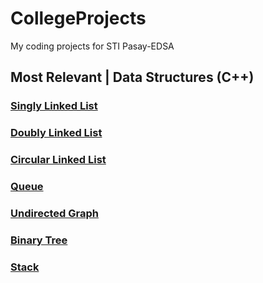 # CollegeProjects
My coding projects for STI Pasay-EDSA

## Most Relevant | Data Structures (C++)
### [Singly Linked List](Projects%20Folder/Data%20Structures%20%28C%2B%2B%29/Singly%20Linked%20List/README.md)
### [Doubly Linked List](Projects%20Folder/Data%20Structures%20%28C%2B%2B%29/Doubly%20Linked%20List/README.md)
### [Circular Linked List](Projects%20Folder/Data%20Structures%20%28C%2B%2B%29/Circular%20Linked%20List/README.md)
### [Queue](Projects%20Folder/Data%20Structures%20%28C%2B%2B%29/Queue/README.md)
### [Undirected Graph](Projects%20Folder/Data%20Structures%20%28C%2B%2B%29/Undirected%20Graph/README.md)
### [Binary Tree](Projects%20Folder/Data%20Structures%20%28C%2B%2B%29/Binary%20Tree/README.md)
### [Stack](Projects%20Folder/Data%20Structures%20%28C%2B%2B%29/Stack/README.md)
